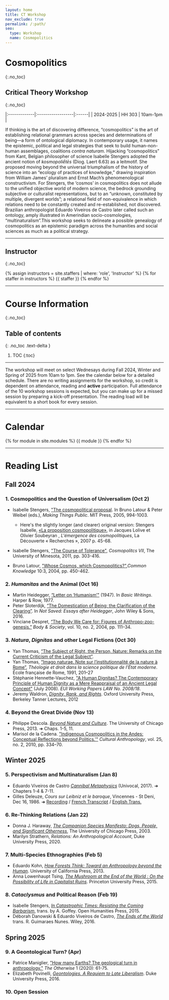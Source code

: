 ```yaml
---
layout: home
title: CT Workshop
nav_exclude: true
permalink: /:path/
seo:
  type: Workshop
  name: Cosmopolitics
---
```


# Cosmopolitics
{:.no_toc}

## Critical Theory Workshop
{:.no_toc}

|:-------------|:------------------|:------|
| 2024-2025    | HH 303            | 10am-1pm  |

If thinking is the art of discovering difference, “cosmopolitics” is the art of establishing relational grammars across species and determinations of being—a form of ontological diplomacy. In contemporary usage, it names the epistemic, political and legal strategies that seek to build human-non-human assemblages, coalitions *contra naturam*. Hijacking “cosmopolitics” from Kant, Belgian philosopher of science Isabelle Stengers adopted the ancient notion of *kosmopoliḗtēs* (Diog. Laert 6.63) as a leitmotif. She proposed moving beyond the universal triumphalism of the history of science into an “ecology of practices of knowledge,” drawing inspiration from William James’ pluralism and Ernst Mach’s phenomenological constructivism. For Stengers, the ‘cosmos’ in cosmopolitics does not allude to the unified objective world of modern science, the bedrock grounding subjective or culturalist representations, but to an “unknown, constituted by multiple, divergent worlds”; a relational field of non-equivalence in which relations need to be constantly created and re-established, not discovered. Brazilian anthropologist Eduardo Viveiros de Castro later called such an ontology, amply illustrated in Amerindian socio-cosmologies, “multinaturalism”.This workshop seeks to delineate a possible genealogy of cosmopolitics as an epistemic paradigm across the humanities and social sciences as much as a political strategy.

---

## Instructor
{:.no_toc}

{% assign instructors = site.staffers | where: 'role', 'Instructor' %}
{% for staffer in instructors %}
{{ staffer }}
{% endfor %}

---

# Course Information 
{:.no_toc}

## Table of contents
{: .no_toc .text-delta }

1. TOC
{:toc}

---

The workshop will meet on select Wednesays during Fall 2024, Winter and Spring of 2025 from 10am to 1pm. See the calendar below for a detailed schedule. There are no writing assignments for the workshop, so credit is dependent on attendance, reading and **active** participation. Full attendance of the 10 workshop sessions is expected, but you can make up for a missed session by preparing a kick-off presentation. The reading load will be equivalent to a short book for every session.

---

# Calendar

{% for module in site.modules %}
{{ module }}
{% endfor %}

---

# Reading List 

## Fall 2024

### 1. Cosmopolitics and the Question of Universalism (**Oct 2**) 
- Isabelle Stengers, ["The cosmopolitical proposal](https://drive.google.com/file/d/1oP3SStew2TSE18Wm9hHQBkcEDK913YZK/view?usp=drive_link). In Bruno Latour & Peter Weibel (eds.), *Making Things Public*. MIT Press, 2005, 994-1003.
  - Here's the slightly longer (and clearer) original version: Stengers Isabelle, [«La proposition cosmopolitique»](https://drive.google.com/file/d/1n7W3fe2b1pu18Jpbv_0aU_tquQnyLGsZ/view?usp=drive_link), in Jacques Lolive et Olivier Soubeyran , *L'émergence des cosmopolitiques*, La Découverte « Recherches », 2007 p. 45-68.

- Isabelle Stengers, ["The Course of Tolerance"](https://drive.google.com/file/d/1P4sxe2oGqRBNU797tyVhPRLnraFIm09E/view?usp=drive_link), *Cosmopolitcs VII*, The University of Minesota, 2011, pp. 303-416.
- Bruno Latour, ["Whose Cosmos, which Cosmopolitics?"](https://drive.google.com/file/d/1UQcc9IOb158gjMkeTaf2HBGTGotTurd8/view?usp=drive_link),*Common Knowledge* 10:3, 2004, pp. 450-462.

### 2. *Humanitas* and the Animal (**Oct 16**) 
- Martin Heidegger, [“Letter on ‘Humanism’"]() (1947). In *Basic Writings*. Harper & Row, 1977.
- Peter Sloterdijk, [“The Domestication of Being: the Clarification of the Clearing”](). In *Not Saved: Essays after Heidegger*, John Wiley & Sons, 2016.
-  Vinciane Despret, [“The Body We Care for: Figures of Anthropo-zoo-genesis.”]() *Body & Society*, vol. 10, no. 2, 2004, pp. 111–34.

### 3. *Natura*, *Dignitas* and other Legal Fictions (**Oct 30**)
- Yan Thomas, [“The Subject of Right, the Person, Nature: Remarks on the Current Criticism of the Legal Subject”]().
- Yan Thomas, [“Imago naturae. Note sur l’institutionnalité de la nature à Rome”](), *Théologie et droit dans la science politique de l’État moderne*. École française de Rome, 1991, 201–27
-  Stéphanie Hennette-Vauchez, ["A Human Dignitas? The Contemporary Principle of Human Dignity as a Mere Reappraisal of an Ancient Legal Concept"]() (July 2008). *EUI Working Papers LAW No. 2008/18*.
- Jeremy Waldron, [*Dignity, Rank, and Rights*](). Oxford University Press, Berkeley Tanner Lectures, 2012

### 4. Beyond the Great Divide (**Nov 13**)

- Philippe Descola. [*Beyond Nature and Culture*](). The University of Chicago Press, 2013. ➜ Chaps. 1-5, 11.
- Marisol de la Cadena. ["Indigenous Cosmopolitics in the Andes: Conceptual Reflections beyond Politics.'"]() *Cultural Anthropology*, vol. 25, no. 2, 2010, pp. 334–70.

## Winter 2025

### 5. Perspectivism and Multinaturalism (**Jan 8**)
- Eduardo Viveiros de Castro [*Cannibal Metaphysics*]() (Univocal, 2017). ➜ Chapters 1-4 & 7-11.
- Gilles Deleuze, *Cours sur Leibniz et le baroque*, Vincennes - St Deni, Dec 16, 1986. ➜ [Recording](https://youtu.be/Sn1XxZeinS8?feature=shared) / [French Transcript](https://deleuze.cla.purdue.edu/lecture/lecture-04-6/) / [English Trans.](https://deleuze.cla.purdue.edu/wp-content/uploads/2020/01/4a-GD-Leibniz16Dec1986-English-Revision-2024.pdf)

### 6. Re-Thinking Relations (**Jan 22**)
 
- Donna J. Haraway, [*The Companion Species Manifesto: Dogs, People, and Significant Otherness*](), The University of Chicago Press, 2003.
- Marilyn Strathern, *Relations: An Anthropological Account*, Duke University Press, 2020.
 
### 7. Multi-Species Ethnographies (**Feb 5**)

- Eduardo Kohn, [*How Forests Think: Toward an Anthropology beyond the Human*](). University of California Press, 2013.
- ​Anna Lowenhaupt Tsing, [*The Mushroom at the End of the World : On the Possibility of Life in Capitalist Ruins*](). Princeton University Press, 2015.

### 8. *Cataclysmus* and Political Reason (**Feb 19**) 

- Isabelle Stengers, [*In Catastrophic Times: Resisting the Coming Barbarism*](), trans. by A. Goffey. Open Humanities Press, 2015.
- Déborah Danowski & Eduardo Viveiros de Castro, [*The Ends of the World*]() trans. R. Guimaraes Nunes. Wiley, 2016. 

## Spring 2025

### 9. A Geontological Turn? (**Apr**)

- Patrice Maniglier, ["How many Earths? The geological turn in anthropology."]() *The Otherwise* 1 (2020): 61-75.
- Elizabeth Povinelli, [*Geontologies. A Requiem to Late Liberalism*](). Duke University Press, 2016.

### 10. Open Session


